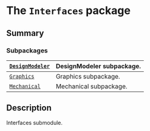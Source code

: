 <a id="module-ansys.mechanical.stubs.Ansys.ACT.Interfaces"></a>

<a id="the-interfaces-package"></a>

# The `Interfaces` package

<a id="summary"></a>

## Summary

### Subpackages

| [`DesignModeler`](DesignModeler/index.md#module-ansys.mechanical.stubs.Ansys.ACT.Interfaces.DesignModeler)   | DesignModeler subpackage.   |
|--------------------------------------------------------------------------------------------------------------|-----------------------------|
| [`Graphics`](Graphics/index.md#module-ansys.mechanical.stubs.Ansys.ACT.Interfaces.Graphics)                  | Graphics subpackage.        |
| [`Mechanical`](Mechanical/index.md#module-ansys.mechanical.stubs.Ansys.ACT.Interfaces.Mechanical)            | Mechanical subpackage.      |

<a id="description"></a>

## Description

Interfaces submodule.

<!-- !! processed by numpydoc !! -->
